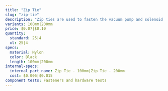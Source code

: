 ```yaml
---
title: "Zip Tie"
slug: "zip-tie"
description: "Zip ties are used to fasten the vacuum pump and solenoid valve to their mounts, and for cable management throughout FarmBot."
variants: 100mm|200mm
price: $0.07|$0.10
quantity:
  standard: 25|4
  xl: 25|4
specs:
  material: Nylon
  color: Black
  length: 100mm|200mm
internal-specs:
  internal part name: Zip Tie - 100mm|Zip Tie - 200mm
  cost: $0.006|$0.015
component tests: Fasteners and hardware tests
---
```

